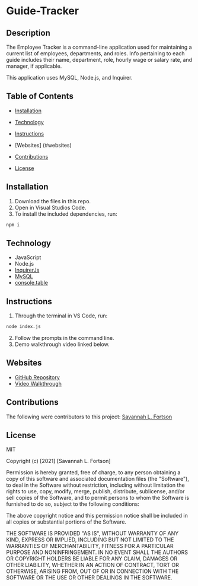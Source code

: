 # Guide-Tracker

## Description

The Employee Tracker is a command-line application used for maintaining a current list of employees, departments, and roles. Info pertaining to each guide includes their name, department, role, hourly wage or salary rate, and manager, if applicable.

This application uses MySQL, Node.js, and Inquirer.

## Table of Contents

-   [Installation](#installation)

-   [Technology](#technology)

-   [Instructions](#instructions)

-   [Websites] (#websites)

-   [Contributions](#contributions)

-   [License](#license)

## Installation

1. Download the files in this repo.
2. Open in Visual Studios Code.
3. To install the included dependencies, run:

```bash
npm i
```

## Technology

-   JavaScript
-   Node.js
-   [InquirerJs](https://www.npmjs.com/package/inquirer/v/0.2.3)
-   [MySQL](https://www.npmjs.com/package/mysql)
-   [console.table](https://www.npmjs.com/package/console.table)

## Instructions

1. Through the terminal in VS Code, run:

```bash
node index.js
```

2. Follow the prompts in the command line.
3. Demo walkthrough video linked below.

## Websites

-   [GitHub Repository](https://github.com/SavannahF/guide_tracker)
-   [Video Walkthrough](https://youtu.be/E3GO7YrhGmk)

## Contributions

The following were contributors to this project: [Savannah L. Fortson](https://github.com/SavannahF)

## License

MIT

Copyright (c) [2021] [Savannah L. Fortson]

Permission is hereby granted, free of charge, to any person obtaining a copy
of this software and associated documentation files (the "Software"), to deal
in the Software without restriction, including without limitation the rights
to use, copy, modify, merge, publish, distribute, sublicense, and/or sell
copies of the Software, and to permit persons to whom the Software is
furnished to do so, subject to the following conditions:

The above copyright notice and this permission notice shall be included in all
copies or substantial portions of the Software.

THE SOFTWARE IS PROVIDED "AS IS", WITHOUT WARRANTY OF ANY KIND, EXPRESS OR
IMPLIED, INCLUDING BUT NOT LIMITED TO THE WARRANTIES OF MERCHANTABILITY,
FITNESS FOR A PARTICULAR PURPOSE AND NONINFRINGEMENT. IN NO EVENT SHALL THE
AUTHORS OR COPYRIGHT HOLDERS BE LIABLE FOR ANY CLAIM, DAMAGES OR OTHER
LIABILITY, WHETHER IN AN ACTION OF CONTRACT, TORT OR OTHERWISE, ARISING FROM,
OUT OF OR IN CONNECTION WITH THE SOFTWARE OR THE USE OR OTHER DEALINGS IN THE
SOFTWARE.

